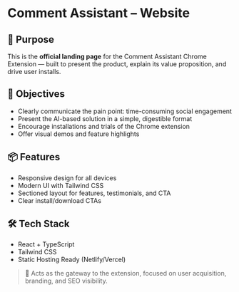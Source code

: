 # Comment Assistant – Website

## 🌟 Purpose

This is the **official landing page** for the Comment Assistant Chrome Extension — built to present the product, explain its value proposition, and drive user installs.

## 🎯 Objectives
- Clearly communicate the pain point: time-consuming social engagement
- Present the AI-based solution in a simple, digestible format
- Encourage installations and trials of the Chrome extension
- Offer visual demos and feature highlights

## 📦 Features
- Responsive design for all devices
- Modern UI with Tailwind CSS
- Sectioned layout for features, testimonials, and CTA
- Clear install/download CTAs

## 🛠️ Tech Stack
- React + TypeScript
- Tailwind CSS
- Static Hosting Ready (Netlify/Vercel)

> 🔗 Acts as the gateway to the extension, focused on user acquisition, branding, and SEO visibility.

